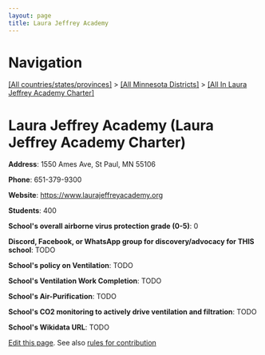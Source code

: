 ```yaml
---
layout: page
title: Laura Jeffrey Academy
---
```

# Navigation

[[All countries/states/provinces]](../../..) > [[All Minnesota Districts]](../..) > [[All In Laura Jeffrey Academy Charter]](..)

# Laura Jeffrey Academy (Laura Jeffrey Academy Charter)

**Address**: 1550 Ames Ave, St Paul, MN 55106

**Phone**: 651-379-9300

**Website**: <https://www.laurajeffreyacademy.org>

**Students**: 400

**School's overall airborne virus protection grade (0-5)**: 0

**Discord, Facebook, or WhatsApp group for discovery/advocacy for THIS school**: TODO

**School's policy on Ventilation**: TODO

**School's Ventilation Work Completion**: TODO

**School's Air-Purification**: TODO

**School's CO2 monitoring to actively drive ventilation and filtration**: TODO

**School's Wikidata URL**: TODO


[Edit this page](https://github.com/ventilate-schools/MN/edit/main/./Laura_Jeffrey_Academy_Charter/Laura_Jeffrey_Academy.md). See also [rules for contribution](../../../contribution-rules/)